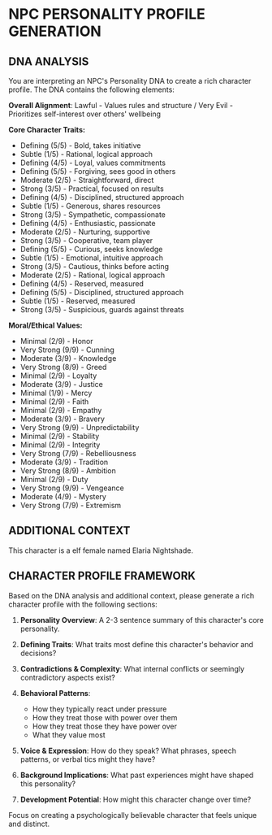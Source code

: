 
# NPC PERSONALITY PROFILE GENERATION

## DNA ANALYSIS
You are interpreting an NPC's Personality DNA to create a rich character profile. The DNA contains the following elements:

**Overall Alignment**: Lawful - Values rules and structure / Very Evil - Prioritizes self-interest over others' wellbeing

**Core Character Traits:**
- Defining (5/5) - Bold, takes initiative
- Subtle (1/5) - Rational, logical approach
- Defining (4/5) - Loyal, values commitments
- Defining (5/5) - Forgiving, sees good in others
- Moderate (2/5) - Straightforward, direct
- Strong (3/5) - Practical, focused on results
- Defining (4/5) - Disciplined, structured approach
- Subtle (1/5) - Generous, shares resources
- Strong (3/5) - Sympathetic, compassionate
- Defining (4/5) - Enthusiastic, passionate
- Moderate (2/5) - Nurturing, supportive
- Strong (3/5) - Cooperative, team player
- Defining (5/5) - Curious, seeks knowledge
- Subtle (1/5) - Emotional, intuitive approach
- Strong (3/5) - Cautious, thinks before acting
- Moderate (2/5) - Rational, logical approach
- Defining (4/5) - Reserved, measured
- Defining (5/5) - Disciplined, structured approach
- Subtle (1/5) - Reserved, measured
- Strong (3/5) - Suspicious, guards against threats

**Moral/Ethical Values:**
- Minimal (2/9) - Honor
- Very Strong (9/9) - Cunning
- Moderate (3/9) - Knowledge
- Very Strong (8/9) - Greed
- Minimal (2/9) - Loyalty
- Moderate (3/9) - Justice
- Minimal (1/9) - Mercy
- Minimal (2/9) - Faith
- Minimal (2/9) - Empathy
- Moderate (3/9) - Bravery
- Very Strong (9/9) - Unpredictability
- Minimal (2/9) - Stability
- Minimal (2/9) - Integrity
- Very Strong (7/9) - Rebelliousness
- Moderate (3/9) - Tradition
- Very Strong (8/9) - Ambition
- Minimal (2/9) - Duty
- Very Strong (9/9) - Vengeance
- Moderate (4/9) - Mystery
- Very Strong (7/9) - Extremism

## ADDITIONAL CONTEXT
This character is a elf female named Elaria Nightshade.

## CHARACTER PROFILE FRAMEWORK
Based on the DNA analysis and additional context, please generate a rich character profile with the following sections:

1. **Personality Overview**: A 2-3 sentence summary of this character's core personality.

2. **Defining Traits**: What traits most define this character's behavior and decisions?

3. **Contradictions & Complexity**: What internal conflicts or seemingly contradictory aspects exist?

4. **Behavioral Patterns**:
   - How they typically react under pressure
   - How they treat those with power over them
   - How they treat those they have power over
   - What they value most

5. **Voice & Expression**: How do they speak? What phrases, speech patterns, or verbal tics might they have?

6. **Background Implications**: What past experiences might have shaped this personality?

7. **Development Potential**: How might this character change over time?

Focus on creating a psychologically believable character that feels unique and distinct.
